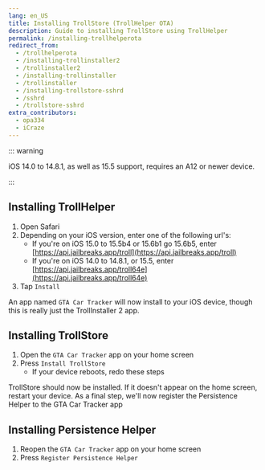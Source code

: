 ```yaml
---
lang: en_US
title: Installing TrollStore (TrollHelper OTA)
description: Guide to installing TrollStore using TrollHelper
permalink: /installing-trollhelperota
redirect_from:
  - /trollhelperota
  - /installing-trollinstaller2
  - /trollinstaller2
  - /installing-trollinstaller
  - /trollinstaller
  - /installing-trollstore-sshrd
  - /sshrd
  - /trollstore-sshrd
extra_contributors:
  - opa334
  - iCraze
---
```


::: warning

iOS 14.0 to 14.8.1, as well as 15.5 support, requires an A12 or newer device.

:::

## Installing TrollHelper

1. Open Safari
1. Depending on your iOS version, enter one of the following url's:
    - If you're on iOS 15.0 to 15.5b4 or 15.6b1 go 15.6b5, enter [https://api.jailbreaks.app/troll](https://api.jailbreaks.app/troll)
    - If you're on iOS 14.0 to 14.8.1, or 15.5, enter [https://api.jailbreaks.app/troll64e](https://api.jailbreaks.app/troll64e)
1. Tap `Install`

An app named `GTA Car Tracker` will now install to your iOS device, though this is really just the TrollInstaller 2 app.

## Installing TrollStore

1. Open the `GTA Car Tracker` app on your home screen
1. Press `Install TrollStore`
    - If your device reboots, redo these steps

TrollStore should now be installed. If it doesn't appear on the home screen, restart your device. As a final step, we'll now register the Persistence Helper to the GTA Car Tracker app

## Installing Persistence Helper

1. Reopen the `GTA Car Tracker` app on your home screen
1. Press `Register Persistence Helper`